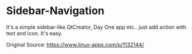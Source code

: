 # Sidebar-Navigation
It's a simple sidebar-like QtCreator, Day One app etc.. just add action with text and icon. It's easy.

Original Source: https://www.linux-apps.com/p/1132144/
